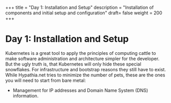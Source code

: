 +++
title = "Day 1: Installation and Setup"
description = "Installation of components and initial setup and configuration"
draft= false
weight = 200
+++

# Day 1: Installation and Setup

Kubernetes is a great tool to apply the principles of computing cattle to make software administration and architecture simpler for the developer. But the ugly truth is, that Kubernetes will only hide these special snowflakes. For infrastructure and bootstrap reasons they still have to exist. While Hypathia.net tries to minimize the number of pets, these are the ones you will need to start from bare metal:

* Management for IP addresses and Domain Name System (DNS) information.  